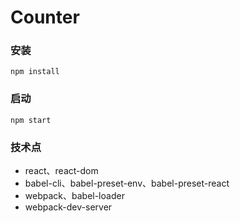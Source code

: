 Counter
===

### 安装
    npm install

### 启动
    npm start

### 技术点
*   react、react-dom
*   babel-cli、babel-preset-env、babel-preset-react
*   webpack、babel-loader
*   webpack-dev-server